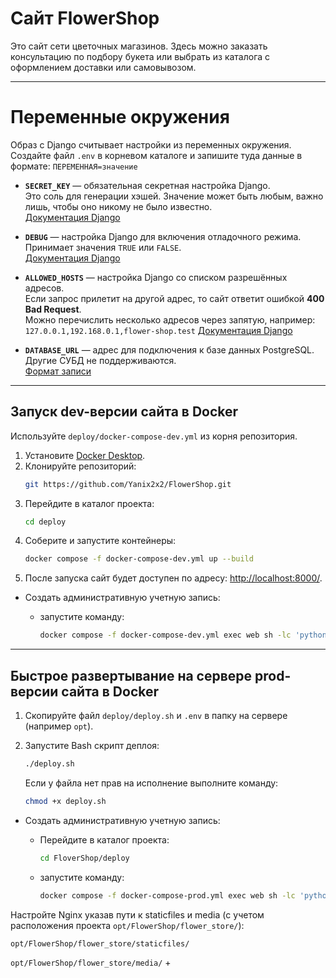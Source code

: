 # Сайт FlowerShop

Это сайт сети цветочных магазинов.
Здесь можно заказать консультацию по подбору букета или выбрать из каталога с оформлением доставки или самовывозом.

---
# Переменные окружения

Образ с Django считывает настройки из переменных окружения.  
Создайте файл `.env` в корневом каталоге и запишите туда данные в формате: `ПЕРЕМЕННАЯ=значение`

- **`SECRET_KEY`** — обязательная секретная настройка Django.  
  Это соль для генерации хэшей. Значение может быть любым, важно лишь, чтобы оно никому не было известно.  
  [Документация Django](https://docs.djangoproject.com/en/3.2/ref/settings/#secret-key)
- **`DEBUG`** — настройка Django для включения отладочного режима.  
  Принимает значения `TRUE` или `FALSE`.  
  [Документация Django](https://docs.djangoproject.com/en/3.2/ref/settings/#std:setting-DEBUG)

- **`ALLOWED_HOSTS`** — настройка Django со списком разрешённых адресов.  
  Если запрос прилетит на другой адрес, то сайт ответит ошибкой **400 Bad Request**.  
  Можно перечислить несколько адресов через запятую, например: `127.0.0.1,192.168.0.1,flower-shop.test`
  [Документация Django](https://docs.djangoproject.com/en/3.2/ref/settings/#allowed-hosts)
- **`DATABASE_URL`** — адрес для подключения к базе данных PostgreSQL.  
  Другие СУБД не поддерживаются.  
  [Формат записи](https://github.com/jacobian/dj-database-url#url-schema)

---

## Запуск dev-версии сайта в Docker

Используйте `deploy/docker-compose-dev.yml` из корня репозитория.
1. Установите [Docker Desktop](https://www.docker.com/get-started).
2. Клонируйте репозиторий:
   ```sh
   git https://github.com/Yanix2x2/FlowerShop.git
   ```
3. Перейдите в каталог проекта:
   ```sh
   cd deploy
   ```
4. Соберите и запустите контейнеры:
    ```sh
    docker compose -f docker-compose-dev.yml up --build
    ```
5. После запуска сайт будет доступен по адресу: [http://localhost:8000/](http://localhost:8000/).

* Создать административную учетную запись:

  - запустите команду:

      ```sh
      docker compose -f docker-compose-dev.yml exec web sh -lc 'python manage.py createsuperuser'
      ```

---
## Быстрое развертывание на сервере prod-версии сайта в Docker
1. Скопируйте файл `deploy/deploy.sh` и `.env` в папку на сервере (например `opt`).
2. Запустите Bash скрипт деплоя:
    ```sh
    ./deploy.sh
    ```
    Если у файла нет прав на исполнение выполните команду:

    ```sh
    chmod +x deploy.sh
    ```
* Создать административную учетную запись:

  - Перейдите в каталог проекта:
     ```sh
     cd FloverShop/deploy
     ```
  - запустите команду:

      ```sh
      docker compose -f docker-compose-prod.yml exec web sh -lc 'python manage.py createsuperuser'
      ```
Настройте Nginx указав пути к staticfiles и media (с учетом расположения проекта `opt/FlowerShop/flower_store/`):

`opt/FlowerShop/flower_store/staticfiles/`

`opt/FlowerShop/flower_store/media/`
+